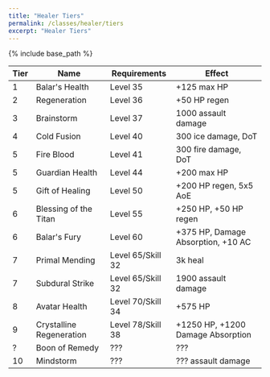 ```yaml
---
title: "Healer Tiers"
permalink: /classes/healer/tiers
excerpt: "Healer Tiers"
---
```


{% include base_path %}

Tier | Name | Requirements | Effect
---- | ---- | ------------ | ------
1    | Balar's Health         | Level 35 | +125 max HP
2    | Regeneration           | Level 36 | +50 HP regen
3    | Brainstorm             | Level 37 | 1000 assault damage
4    | Cold Fusion            | Level 40 | 300 ice damage, DoT
5    | Fire Blood             | Level 41 | 300 fire damage, DoT
5    | Guardian Health        | Level 44 | +200 max HP
5    | Gift of Healing        | Level 50 | +200 HP regen, 5x5 AoE
6    | Blessing of the Titan  | Level 55 | +250 HP, +50 HP regen
6    | Balar's Fury           | Level 60 | +375 HP, Damage Absorption, +10 AC
7    | Primal Mending         | Level 65/Skill 32 | 3k heal
7    | Subdural Strike        | Level 65/Skill 32 | 1900 assault damage
8    | Avatar Health          | Level 70/Skill 34 | +575 HP
9    | Crystalline Regeneration | Level 78/Skill 38 | +1250 HP, +1200 Damage Absorption
?    | Boon of Remedy         | ??? | ???
10   | Mindstorm              | ??? | ??? assault damage
